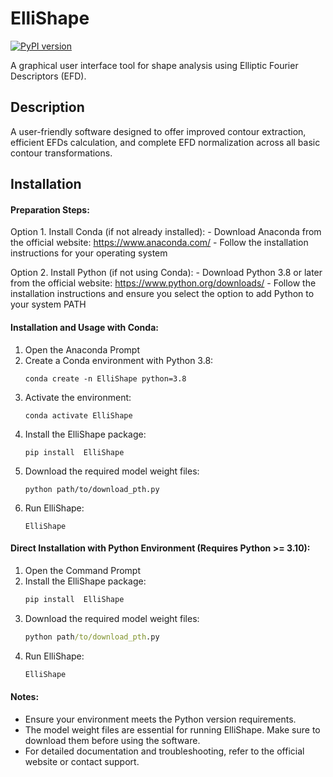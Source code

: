 # ElliShape

[![PyPI version](https://badge.fury.io/py/ElliShape.svg)](https://badge.fury.io/py/ElliShape)

A graphical user interface tool for shape analysis using Elliptic Fourier Descriptors (EFD).

## Description
A user-friendly software designed to offer improved contour extraction, efficient EFDs calculation, and complete EFD normalization across all basic contour transformations.

## Installation

#### Preparation Steps:
Option 1. Install Conda (if not already installed):
    - Download Anaconda from the official website:
      https://www.anaconda.com/
    - Follow the installation instructions for your operating system

Option 2. Install Python (if not using Conda):
    - Download Python 3.8 or later from the official website: https://www.python.org/downloads/ 
    - Follow the installation instructions and ensure you select the option to add Python to your system PATH

#### Installation and Usage with Conda:
1. Open the Anaconda Prompt 
2. Create a Conda environment with Python 3.8:
    ```Anaconda Prompt
    conda create -n ElliShape python=3.8
    ```
3. Activate the environment:
    ```Anaconda Prompt
    conda activate ElliShape
    ```
4. Install the ElliShape package:
    ```Anaconda Prompt
    pip install  ElliShape
    ```
4. Download the required model weight files:
    ```Anaconda Prompt
    python path/to/download_pth.py
    ```
5. Run ElliShape:
    ```Anaconda Prompt
    ElliShape
    ```

#### Direct Installation with Python Environment (Requires Python >= 3.10):
1. Open the Command Prompt
2. Install the ElliShape package:
    ```cmd
    pip install  ElliShape
    ```
3. Download the required model weight files:
    ```cmd
    python path/to/download_pth.py
    ```
4. Run ElliShape:
    ```cmd
    ElliShape
    ```

#### Notes:
- Ensure your environment meets the Python version requirements.
- The model weight files are essential for running ElliShape. Make sure to download them before using the software.
- For detailed documentation and troubleshooting, refer to the official website or contact support.






